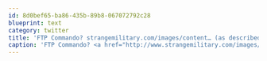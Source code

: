 ```yaml
---
id: 8d0bef65-ba86-435b-89b8-067072792c28
blueprint: text
category: twitter
title: 'FTP Commando? strangemilitary.com/images/content… (as described by @chadkoh)'
caption: 'FTP Commando? <a href="http://www.strangemilitary.com/images/content/109781.jpg" title="http://www.strangemilitary.com/images/content/109781.jpg" class="link link_untco">strangemilitary.com/images/content…</a> (as described by <span class="username username_linked">@<a href="https://twitter.com/chadkoh" title="Chad Kohalyk">chadkoh</a></span>)'
---
```


